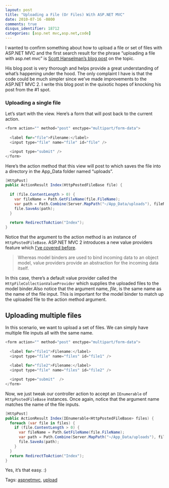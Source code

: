 ```yaml
---
layout: post
title: "Uploading a File (Or Files) With ASP.NET MVC"
date: 2010-07-16 -0800
comments: true
disqus_identifier: 18712
categories: [asp.net mvc,asp.net,code]
---
```

I wanted to confirm something about how to upload a file or set of files
with ASP.NET MVC and the first search result for the phrase “uploading a
file with asp.net mvc” is [Scott Hanselman’s blog
post](http://www.hanselman.com/blog/ABackToBasicsCaseStudyImplementingHTTPFileUploadWithASPNETMVCIncludingTestsAndMocks.aspx "Implementing HTTP File Upload")
on the topic.

His blog post is very thorough and helps provide a great understanding
of what’s happening under the hood. The only complaint I have is that
the code could be much simpler since we’ve made improvements to the
ASP.NET MVC 2. I write this blog post in the quixotic hopes of knocking
his post from the \#1 spot.

### Uploading a single file

Let’s start with the view. Here’s a form that will post back to the
current action.

```csharp
<form action="" method="post" enctype="multipart/form-data">
  
  <label for="file">Filename:</label>
  <input type="file" name="file" id="file" />

  <input type="submit" />
</form>
```

Here’s the action method that this view will post to which saves the
file into a directory in the App\_Data folder named “uploads”.

```csharp
[HttpPost]
public ActionResult Index(HttpPostedFileBase file) {
            
  if (file.ContentLength > 0) {
    var fileName = Path.GetFileName(file.FileName);
    var path = Path.Combine(Server.MapPath("~/App_Data/uploads"), fileName);
    file.SaveAs(path);
  }
            
  return RedirectToAction("Index");
}
```

Notice that the argument to the action method is an instance of
`HttpPostedFileBase`. ASP.NET MVC 2 introduces a new value providers
feature which [I’ve covered
before](http://haacked.com/archive/2010/04/15/sending-json-to-an-asp-net-mvc-action-method-argument.aspx "Sending Json").

> Whereas model binders are used to bind incoming data to an object
> model, value providers provide an abstraction for the incoming data
> itself.

In this case, there’s a default value provider called the
`HttpFileCollectionValueProvider` which supplies the uploaded files to
the model binder.Also notice that the argument name, *file*, is the same
name as the name of the file input. This is important for the model
binder to match up the uploaded file to the action method argument.

Uploading multiple files
------------------------

In this scenario, we want to upload a set of files. We can simply have
multiple file inputs all with the same name.

```csharp
<form action="" method="post" enctype="multipart/form-data">
    
  <label for="file1">Filename:</label>
  <input type="file" name="files" id="file1" />
  
  <label for="file2">Filename:</label>
  <input type="file" name="files" id="file2" />

  <input type="submit"  />
</form>
```

Now, we just tweak our controller action to accept an `IEnumerable` of
`HttpPostedFileBase` instances. Once again, notice that the argument
name matches the name of the file inputs.

```csharp
[HttpPost]
public ActionResult Index(IEnumerable<HttpPostedFileBase> files) {
  foreach (var file in files) {
    if (file.ContentLength > 0) {
      var fileName = Path.GetFileName(file.FileName);
      var path = Path.Combine(Server.MapPath("~/App_Data/uploads"), fileName);
      file.SaveAs(path);
    }
  }
  return RedirectToAction("Index");
}
```

Yes, it’s that easy. :)

Tags: [aspnetmvc](http://haacked.com/tags/aspnetmvc/default.aspx),
[upload](http://haacked.com/tags/upload/default.aspx)

